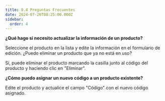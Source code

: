 ```yaml
---
title: 9.4 Preguntas Frecuentes
date: 2024-07-26T08:25:00.000Z
sidebar:
  order: 4
---
```


**¿Qué hago si necesito actualizar la información de un producto?**

Seleccione el producto en la lista y edite la información en el formulario de edición.
¿Puedo eliminar un producto que ya no está en uso?

Sí, puede eliminar el producto marcando la casilla junto al código del producto y haciendo clic en "Eliminar".

**¿Cómo puedo asignar un nuevo código a un producto existente?**

Edite el producto y actualice el campo "Código" con el nuevo código asignado.
